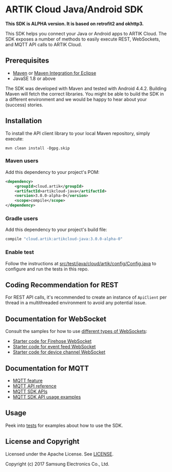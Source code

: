 ARTIK Cloud Java/Android SDK
================

**This SDK is ALPHA version. It is based on retrofit2 and okhttp3.**

This SDK helps you connect your Java or Android apps to ARTIK Cloud. The SDK exposes a number of methods to easily execute REST, WebSockets, and MQTT API calls to ARTIK Cloud.

Prerequisites
-------------

 * [Maven](http://maven.apache.org/) or [Maven Integration for Eclipse](https://www.eclipse.org/m2e/)
 * JavaSE 1.8 or above

The SDK was developed with Maven and tested with Android 4.4.2. Building Maven will fetch the correct libraries. You might be able to build the SDK in a different environment and we would be happy to hear about your (success) stories.

## Installation

To install the API client library to your local Maven repository, simply execute:

```shell
mvn clean install -Dgpg.skip
```

### Maven users

Add this dependency to your project's POM:

```xml
<dependency>
    <groupId>cloud.artik</groupId>
    <artifactId>artikcloud-java</artifactId>
    <version>3.0.0-alpha-0</version>
    <scope>compile</scope>
</dependency>
```

### Gradle users

Add this dependency to your project's build file:

```groovy
compile "cloud.artik:artikcloud-java:3.0.0-alpha-0"
```

### Enable test

Follow the instructions at [src/test/java/cloud/artik/config/Config.java](./src/test/java/cloud/artik/config/Config.java) to configure and run the tests in this repo.

## Coding Recommendation for REST

For REST API calls, it's recommended to create an instance of `ApiClient` per thread in a multithreaded environment to avoid any potential issue.

## Documentation for WebSocket

Consult the samples for how to use [different types of WebSockets](https://developer.artik.cloud/documentation/data-management/rest-and-websockets.html#live-streaming-data-with-websocket-api):

- [Starter code for Firehose WebSocket](https://github.com/artikcloud/tutorial-java-WebSocketFirehose)
- [Starter code for event feed WebSocket](https://github.com/artikcloud/tutorial-java-WebSocketEventFeed)
- [Starter code for device channel WebSocket](https://github.com/artikcloud/tutorial-java-WebSocketDeviceChannel)

## Documentation for MQTT

- [MQTT feature](https://developer.artik.cloud/documentation/data-management/mqtt.html)
- [MQTT API reference](https://developer.artik.cloud/documentation/api-reference/mqtt-api.html)
- [MQTT SDK APIs](./src/main/java/cloud/artik/mqtt)
- [MQTT SDK API usage examples](./src/test/java/cloud/artik/mqtt)

## Usage

Peek into [tests](./src/test/java/cloud/artik) for examples about how to use the SDK.

License and Copyright
---------------------

Licensed under the Apache License. See [LICENSE](./LICENSE).

Copyright (c) 2017 Samsung Electronics Co., Ltd.

